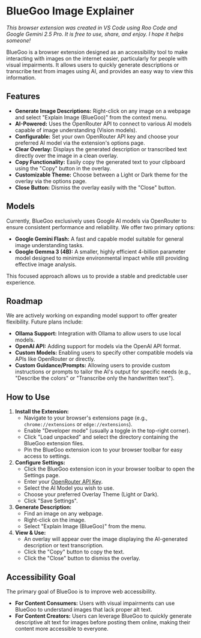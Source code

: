 # BlueGoo Image Explainer

*This browser extension was created in VS Code using Roo Code and Google Gemini 2.5 Pro. It is free to use, share, and enjoy. I hope it helps someone!*

BlueGoo is a browser extension designed as an accessibility tool to make interacting with images on the internet easier, particularly for people with visual impairments. It allows users to quickly generate descriptions or transcribe text from images using AI, and provides an easy way to view this information.

## Features

*   **Generate Image Descriptions:** Right-click on any image on a webpage and select "Explain Image (BlueGoo)" from the context menu.
*   **AI-Powered:** Uses the OpenRouter API to connect to various AI models capable of image understanding (Vision models).
*   **Configurable:** Set your own OpenRouter API key and choose your preferred AI model via the extension's options page.
*   **Clear Overlay:** Displays the generated description or transcribed text directly over the image in a clean overlay.
*   **Copy Functionality:** Easily copy the generated text to your clipboard using the "Copy" button in the overlay.
*   **Customizable Theme:** Choose between a Light or Dark theme for the overlay via the options page.
*   **Close Button:** Dismiss the overlay easily with the "Close" button.

## Models

Currently, BlueGoo exclusively uses Google AI models via OpenRouter to ensure consistent performance and reliability. We offer two primary options:

*   **Google Gemini Flash:** A fast and capable model suitable for general image understanding tasks.
*   **Google Gemma 3 (4B):** A smaller, highly efficient 4-billion parameter model designed to minimize environmental impact while still providing effective image analysis.

This focused approach allows us to provide a stable and predictable user experience.

## Roadmap

We are actively working on expanding model support to offer greater flexibility. Future plans include:

*   **Ollama Support:** Integration with Ollama to allow users to use local models.
*   **OpenAI API:** Adding support for models via the OpenAI API format.
*   **Custom Models:** Enabling users to specify other compatible models via APIs like OpenRouter or directly.
*   **Custom Guidance/Prompts:** Allowing users to provide custom instructions or prompts to tailor the AI's output for specific needs (e.g., "Describe the colors" or "Transcribe only the handwritten text").

## How to Use

1.  **Install the Extension:**
    *   Navigate to your browser's extensions page (e.g., `chrome://extensions` or `edge://extensions`).
    *   Enable "Developer mode" (usually a toggle in the top-right corner).
    *   Click "Load unpacked" and select the directory containing the BlueGoo extension files.
    *   Pin the BlueGoo extension icon to your browser toolbar for easy access to settings.
2.  **Configure Settings:**
    *   Click the BlueGoo extension icon in your browser toolbar to open the Settings page.
    *   Enter your [OpenRouter API Key](https://openrouter.ai/keys).
    *   Select the AI Model you wish to use.
    *   Choose your preferred Overlay Theme (Light or Dark).
    *   Click "Save Settings".
3.  **Generate Description:**
    *   Find an image on any webpage.
    *   Right-click on the image.
    *   Select "Explain Image (BlueGoo)" from the menu.
4.  **View & Use:**
    *   An overlay will appear over the image displaying the AI-generated description or text transcription.
    *   Click the "Copy" button to copy the text.
    *   Click the "Close" button to dismiss the overlay.

## Accessibility Goal

The primary goal of BlueGoo is to improve web accessibility.
*   **For Content Consumers:** Users with visual impairments can use BlueGoo to understand images that lack proper alt text.
*   **For Content Creators:** Users can leverage BlueGoo to quickly generate descriptive alt text for images before posting them online, making their content more accessible to everyone.
